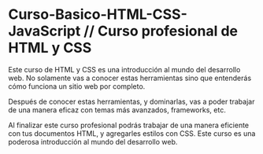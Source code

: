 # Curso-Basico-HTML-CSS-JavaScript // Curso profesional de HTML y CSS

Este curso de HTML y CSS es una introducción al mundo del desarrollo web. No solamente vas a conocer estas herramientas sino que entenderás cómo funciona un sitio web por completo.

Después de conocer estas herramientas, y dominarlas, vas a poder trabajar de una manera eficaz con temas más avanzados, frameworks, etc.

Al finalizar este curso profesional podrás trabajar de una manera eficiente con tus documentos HTML, y agregarles estilos con CSS. Este curso es una poderosa introducción al mundo del desarrollo web.
